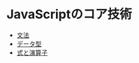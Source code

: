# JavaScriptのコア技術

* [文法](https://github.com/abiitaka/javascript/tree/master/2_CoreJavaScript/2_1_Syntax)
* [データ型](https://github.com/abiitaka/javascript/tree/master/2_CoreJavaScript/2_2_DataType)
* [式と演算子](https://github.com/abiitaka/javascript/tree/master/2_CoreJavaScript/2_3_Expression_operator)
